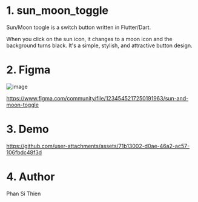 # 1. sun_moon_toggle

Sun/Moon toogle is a switch button written in Flutter/Dart.

When you click on the sun icon, it changes to a moon icon and the background turns black. It's a simple, stylish, and attractive button design.

# 2. Figma

![image](https://github.com/user-attachments/assets/8514c767-bcdf-4e98-9f53-0a8123e2379f)

https://www.figma.com/community/file/1234545217250191963/sun-and-moon-toggle

# 3. Demo

https://github.com/user-attachments/assets/71b13002-d0ae-46a2-ac57-106fbdc48f3d


# 4. Author

Phan Si Thien

